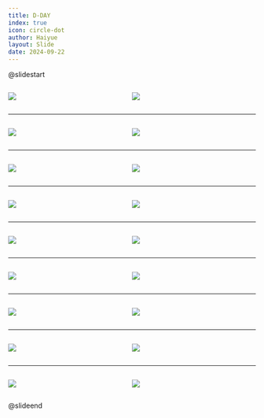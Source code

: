 ```yaml
---
title: D-DAY
index: true
icon: circle-dot
author: Haiyue
layout: Slide
date: 2024-09-22
---
```

 
@slidestart

<div style="display:flex">
<div style="flex:1">

![](https://raw.githubusercontent.com/yclord/reading/refs/heads/master/english/Level-X/D-DAY/001.webp)
</div>
<div style="flex:1">

![](https://raw.githubusercontent.com/yclord/reading/refs/heads/master/english/Level-X/D-DAY/002.webp)
</div>
</div>

---

<div style="display:flex">
<div style="flex:1">

![](https://raw.githubusercontent.com/yclord/reading/refs/heads/master/english/Level-X/D-DAY/003.webp)
</div>
<div style="flex:1">

![](https://raw.githubusercontent.com/yclord/reading/refs/heads/master/english/Level-X/D-DAY/004.webp)
</div>
</div>

---

<div style="display:flex">
<div style="flex:1">

![](https://raw.githubusercontent.com/yclord/reading/refs/heads/master/english/Level-X/D-DAY/005.webp)
</div>
<div style="flex:1">

![](https://raw.githubusercontent.com/yclord/reading/refs/heads/master/english/Level-X/D-DAY/006.webp)
</div>
</div>

---

<div style="display:flex">
<div style="flex:1">

![](https://raw.githubusercontent.com/yclord/reading/refs/heads/master/english/Level-X/D-DAY/007.webp)
</div>
<div style="flex:1">

![](https://raw.githubusercontent.com/yclord/reading/refs/heads/master/english/Level-X/D-DAY/008.webp)
</div>
</div>

---

<div style="display:flex">
<div style="flex:1">

![](https://raw.githubusercontent.com/yclord/reading/refs/heads/master/english/Level-X/D-DAY/009.webp)
</div>
<div style="flex:1">

![](https://raw.githubusercontent.com/yclord/reading/refs/heads/master/english/Level-X/D-DAY/010.webp)
</div>
</div>

---

<div style="display:flex">
<div style="flex:1">

![](https://raw.githubusercontent.com/yclord/reading/refs/heads/master/english/Level-X/D-DAY/011.webp)
</div>
<div style="flex:1">

![](https://raw.githubusercontent.com/yclord/reading/refs/heads/master/english/Level-X/D-DAY/012.webp)
</div>
</div>

---

<div style="display:flex">
<div style="flex:1">

![](https://raw.githubusercontent.com/yclord/reading/refs/heads/master/english/Level-X/D-DAY/013.webp)
</div>
<div style="flex:1">

![](https://raw.githubusercontent.com/yclord/reading/refs/heads/master/english/Level-X/D-DAY/014.webp)
</div>
</div>

---

<div style="display:flex">
<div style="flex:1">

![](https://raw.githubusercontent.com/yclord/reading/refs/heads/master/english/Level-X/D-DAY/015.webp)
</div>
<div style="flex:1">

![](https://raw.githubusercontent.com/yclord/reading/refs/heads/master/english/Level-X/D-DAY/016.webp)
</div>
</div>

---

<div style="display:flex">
<div style="flex:1">

![](https://raw.githubusercontent.com/yclord/reading/refs/heads/master/english/Level-X/D-DAY/017.webp)
</div>
<div style="flex:1">

![](https://raw.githubusercontent.com/yclord/reading/refs/heads/master/english/Level-X/D-DAY/018.webp)
</div>
</div>

@slideend